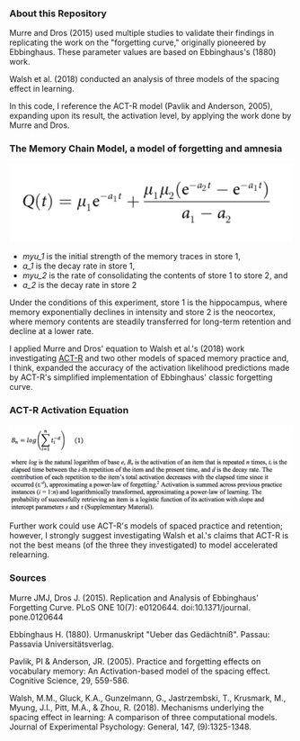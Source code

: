 ### About this Repository

Murre and Dros (2015) used multiple studies to validate their findings in replicating the work on the "forgetting curve," originally pioneered by Ebbinghaus. These parameter values are based on Ebbinghaus's (1880) work.

Walsh et al. (2018) conducted an analysis of three models of the spacing effect in learning.

In this code, I reference the ACT-R model (Pavlik and Anderson, 2005), expanding upon its result, the activation level, by applying the work done by Murre and Dros.

### The Memory Chain Model, a model of forgetting and amnesia

![Memory Chain Model](mcm.png)

- *myu_1* is the initial strength of the memory traces in store 1,
- *a_1* is the decay rate in store 1,
- *myu_2* is the rate of consolidating the contents of store 1 to store 2, and
- *a_2* is the decay rate in store 2

Under the conditions of this experiment, store 1 is the hippocampus, where memory exponentially declines in intensity and store 2 is the neocortex, where memory contents are steadily transferred for long-term retention and decline at a lower rate.

I applied Murre and Dros' equation to Walsh et al.'s (2018) work investigating [ACT-R](Pavlik_Anderson_2005.pdf) and two other models of spaced memory practice and, I think, expanded the accuracy of the activation likelihood predictions made by ACT-R's simplified implementation of Ebbinghaus' classic forgetting curve.

### ACT-R Activation Equation

![ACT-R Activation Equation](act-r_activation.png)

Further work could use ACT-R's models of spaced practice and retention; however, I strongly suggest investigating Walsh et al.'s claims that ACT-R is not the best means (of the three they investigated) to model accelerated relearning.

### Sources

Murre JMJ, Dros J. (2015). Replication and Analysis of Ebbinghaus’ Forgetting Curve. PLoS ONE 10(7): e0120644. doi:10.1371/journal. pone.0120644

Ebbinghaus H. (1880). Urmanuskript "Ueber das Gedächtniß". Passau: Passavia Universitätsverlag.

Pavlik, PI & Anderson, JR. (2005). Practice and forgetting effects on vocabulary memory: An Activation-based model of the spacing effect. Cognitive Science, 29, 559-586.

Walsh, M.M., Gluck, K.A., Gunzelmann, G., Jastrzembski, T., Krusmark, M., Myung, J.I., Pitt, M.A., & Zhou, R. (2018). Mechanisms underlying the spacing effect in learning: A comparison of three computational models. Journal of Experimental Psychology: General, 147, (9):1325-1348.
